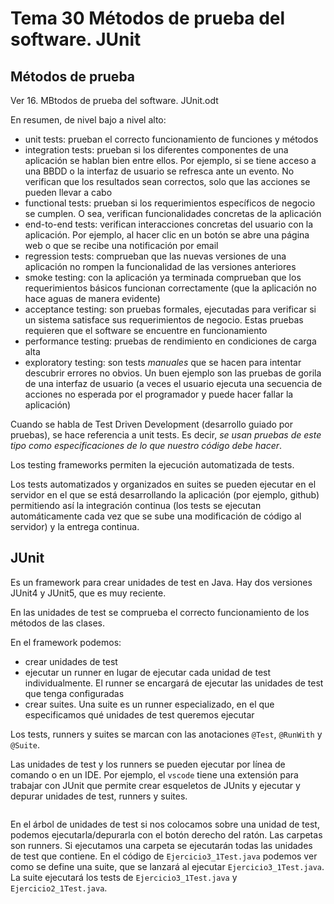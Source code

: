 # Tema 30 Métodos de prueba del software. JUnit

## Métodos de prueba

Ver 16. MВtodos de prueba del software. JUnit.odt

En resumen, de nivel bajo a nivel alto:

- unit tests: prueban el correcto funcionamiento de funciones y métodos
- integration tests: prueban si los diferentes componentes de una aplicación se hablan bien entre ellos. Por ejemplo, si 
  se tiene acceso a una BBDD o la interfaz de usuario se refresca ante un evento. No verifican que los resultados sean
  correctos, solo que las acciones se pueden llevar a cabo
- functional tests: prueban si los requerimientos específicos de negocio se cumplen. O sea, verifican funcionalidades
  concretas de la aplicación
- end-to-end tests: verifican interacciones concretas del usuario con la aplicación. Por ejemplo, al hacer clic en un
  botón se abre una página web o que se recibe una notificación por email
- regression tests: comprueban que las nuevas versiones de una aplicación no rompen la funcionalidad de las versiones 
  anteriores
- smoke testing: con la aplicación ya terminada comprueban que los requerimientos básicos funcionan correctamente (que 
  la aplicación no hace aguas de manera evidente)
- acceptance testing: son pruebas formales, ejecutadas para verificar si un sistema satisface sus requerimientos de 
  negocio. Estas pruebas requieren que el software se encuentre en funcionamiento
- performance testing: pruebas de rendimiento en condiciones de carga alta
- exploratory testing: son tests *manuales* que se hacen para intentar descubrir errores no obvios. Un buen ejemplo
  son las pruebas de gorila de una interfaz de usuario (a veces el usuario ejecuta una secuencia de acciones no esperada
  por el programador y puede hacer fallar la aplicación)

Cuando se habla de Test Driven Development (desarrollo guiado por pruebas), se hace referencia a unit tests. Es decir, 
*se usan pruebas de este tipo como especificaciones de lo que nuestro código debe hacer*.

Los testing frameworks permiten la ejecución automatizada de tests.

Los tests automatizados y organizados en suites se pueden ejecutar en el servidor en el que se está desarrollando la
aplicación (por ejemplo, github) permitiendo así la integración continua (los tests se ejecutan automáticamente cada
vez que se sube una modificación de código al servidor) y la entrega continua.
## JUnit

Es un framework para crear unidades de test en Java. Hay dos versiones JUnit4 y JUnit5, que es muy reciente.

En las unidades de test se comprueba el correcto funcionamiento de los métodos de las clases.

En el framework podemos:

- crear unidades de test
- ejecutar un runner en lugar de ejecutar cada unidad de test individualmente. El runner se encargará de ejecutar las
  unidades de test que tenga configuradas
- crear suites. Una suite es un runner especializado, en el que especificamos qué unidades de test queremos ejecutar

Los tests, runners y suites se marcan con las anotaciones `@Test`, `@RunWith` y `@Suite`.

Las unidades de test y los runners se pueden ejecutar por línea de comando o en un IDE. Por ejemplo, el `vscode` tiene
una extensión para trabajar con JUnit que permite crear esqueletos de JUnits y ejecutar y depurar unidades de test,
runners y suites.

```{thumbnail} images/JUnit_en_VSCode.png
```

En el árbol de unidades de test si nos colocamos sobre una unidad de test, podemos ejecutarla/depurarla con el botón
derecho del ratón. Las carpetas son runners. Si ejecutamos una carpeta se ejecutarán todas las unidades de test que 
contiene. En el código de `Ejercicio3_1Test.java` podemos ver como se define una suite, que se lanzará al ejecutar
`Ejercicio3_1Test.java`. La suite ejecutará los tests de `Ejercicio3_1Test.java` y `Ejercicio2_1Test.java`.
